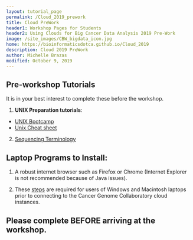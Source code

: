```yaml
---
layout: tutorial_page
permalink: /Cloud_2019_prework
title: Cloud PreWork
header1: Workshop Pages for Students
header2: Using Clouds for Big Cancer Data Analysis 2019 Pre-Work
image: /site_images/CBW_bigdata_icon.jpg
home: https://bioinformaticsdotca.github.io/Cloud_2019
description: Cloud 2019 PreWork
author: Michelle Brazas
modified: October 9, 2019
---
```



## Pre-workshop Tutorials

It is in your best interest to complete these before the workshop.

1) **UNIX Preparation tutorials**:  

* [UNIX Bootcamp](http://rik.smith-unna.com/command_line_bootcamp/?id=9xnbkx6eaof)
* [Unix Cheat sheet](http://www.rain.org/~mkummel/unix.html) 

2) [Sequencing Terminology](http://www.ncbi.nlm.nih.gov/projects/genome/glossary.shtml)

## Laptop Programs to Install:

1. A robust internet browser such as Firefox or Chrome (Internet Explorer is not recommended because of Java issues).

2. These [steps](https://drive.google.com/a/bioinformatics.ca/file/d/1zg78BvHqdYJWWBUzJIny7cUk4Q5b5SE4/view?usp=sharing) are required for users of Windows and Macintosh laptops prior to connecting to the Cancer Genome Collaboratory cloud instances.

## Please complete BEFORE arriving at the workshop.

